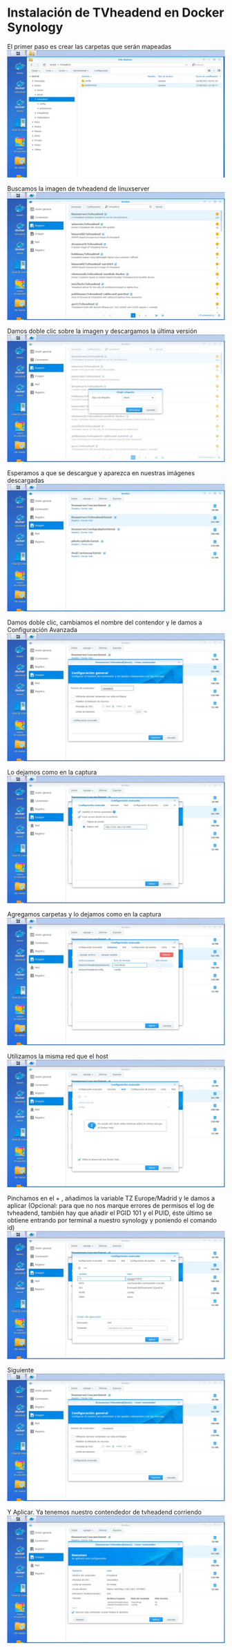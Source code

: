 # <b>Instalación de TVheadend en Docker Synology </B>
El primer paso es crear las carpetas que serán mapeadas
![alt text](https://raw.githubusercontent.com/davidmuma/Docker_dobleM/master/Images/d0.jpg)

Buscamos la imagen de tvheadend de linuxserver
![alt text](https://raw.githubusercontent.com/davidmuma/Docker_dobleM/master/Images/d1.jpg)

Damos doble clic sobre la imagen y descargamos la última versión
![alt text](https://raw.githubusercontent.com/davidmuma/Docker_dobleM/master/Images/d2.jpg)

Esperamos a que se descargue y aparezca en nuestras imágenes descargadas
![alt text](https://raw.githubusercontent.com/davidmuma/Docker_dobleM/master/Images/d3.jpg)

Damos doble clic, cambiamos el nombre del contendor y le damos a Configuración Avanzada
![alt text](https://raw.githubusercontent.com/davidmuma/Docker_dobleM/master/Images/d4.jpg)

Lo dejamos como en la captura
![alt text](https://raw.githubusercontent.com/davidmuma/Docker_dobleM/master/Images/d5.jpg)

Agregamos carpetas y lo dejamos como en la captura
![alt text](https://raw.githubusercontent.com/davidmuma/Docker_dobleM/master/Images/d6.jpg)

Utilizamos la misma red que el host
![alt text](https://raw.githubusercontent.com/davidmuma/Docker_dobleM/master/Images/d7.jpg)

Pinchamos en el + , añadimos la variable TZ Europe/Madrid y le damos a aplicar
(Opcional: para que no nos marque errores de permisos el log de tvheadend, también hay que añadir el PGID 101 y el PUID, éste último se obtiene entrando por terminal a nuestro synology y poniendo el comando id)
![alt text](https://raw.githubusercontent.com/davidmuma/Docker_dobleM/master/Images/d8.jpg)

Siguiente
![alt text](https://raw.githubusercontent.com/davidmuma/Docker_dobleM/master/Images/d9.jpg)

Y Aplicar. Ya tenemos nuestro contendedor de tvheadend corriendo
![alt text](https://raw.githubusercontent.com/davidmuma/Docker_dobleM/master/Images/d10.jpg)
